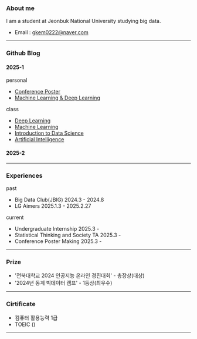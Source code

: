 ### About me 
 I am a student at Jeonbuk National University studying big data.
* Email : gkem0222@naver.com
---
### Github Blog
 #### 2025-1

  personal
* [Conference Poster](https://sangmin1208.github.io/poster2025/)
* [Machine Learning & Deep Learning](https://sangmin1208.github.io/ML-DL/)
  
 class
* [Deep Learning](https://sangmin1208.github.io/DL2025/)
* [Machine Learning](https://sangmin1208.github.io/ML2025/)
* [Introduction to Data Science](https://sangmin1208.github.io/DC2025/)
* [Artificial Intelligence](https://sangmin1208.github.io/AI2025/)

#### 2025-2
---
### Experiences

past
* Big Data Club(JBIG) 2024.3 - 2024.8
* LG Aimers 2025.1.3 - 2025.2.27

current
* Undergraduate Internship 2025.3 - 
* Statistical Thinking and Society TA  2025.3 -
* Conference Poster Making 2025.3 -
---
### Prize
* '전북대학교 2024 인공지능 온라인 경진대회' - 총장상(대상)
* '2024년 동계 빅데이터 캠프' - 1등상(최우수)
---
### Cirtificate
* 컴퓨터 활용능력 1급
* TOEIC ()
---
<!--
**SangMin1208/SangMin1208** is a ✨ _special_ ✨ repository because its `README.md` (this file) appears on your GitHub profile.

Here are some ideas to get you started:

- 🔭 I’m currently working on ...
- 🌱 I’m currently learning ...
- 👯 I’m looking to collaborate on ...
- 🤔 I’m looking for help with ...
- 💬 Ask me about ...
- 📫 How to reach me: ...
- 😄 Pronouns: ...
- ⚡ Fun fact: ...
-->
